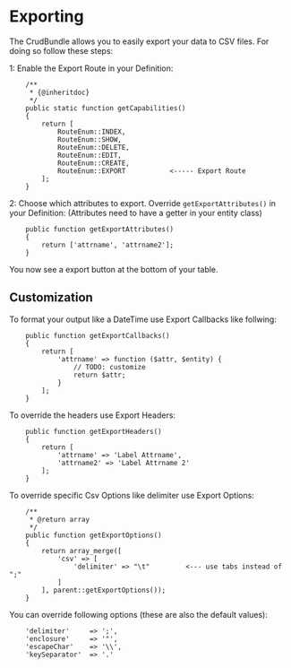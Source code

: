 # Exporting
The CrudBundle allows you to easily export your data to CSV files. For doing so follow these steps:

1: Enable the Export Route in your Definition:
```
    /**
     * {@inheritdoc}
     */
    public static function getCapabilities()
    {
        return [
            RouteEnum::INDEX,
            RouteEnum::SHOW,
            RouteEnum::DELETE,
            RouteEnum::EDIT,
            RouteEnum::CREATE,
            RouteEnum::EXPORT			<----- Export Route
        ];
    }
```

2: Choose which attributes to export. Override `getExportAttributes()` in your Definition: (Attributes need to have a getter in your entity class)
```
    public function getExportAttributes()
    {
        return ['attrname', 'attrname2'];
    }
```

You now see a export button at the bottom of your table.


## Customization

To format your output like a DateTime use Export Callbacks like follwing:
```
    public function getExportCallbacks()
    {
        return [
            'attrname' => function ($attr, $entity) {
            	// TODO: customize
                return $attr;
            }
        ];
    }
```

To override the headers use Export Headers:
```
    public function getExportHeaders()
    {
        return [
            'attrname' => 'Label Attrname',
            'attrname2' => 'Label Attrname 2'
        ];
    }
```

To override specific Csv Options like delimiter use Export Options:
```
    /**
     * @return array
     */
    public function getExportOptions()
    {
        return array_merge([
            'csv' => [
                'delimiter' => "\t"			<--- use tabs instead of ";" 
            ]
        ], parent::getExportOptions());
    }
```
You can override following options (these are also the default values):
```
	'delimiter'     => ';',
	'enclosure'     => '"',
	'escapeChar'    => '\\',
	'keySeparator'  => '.'
```
